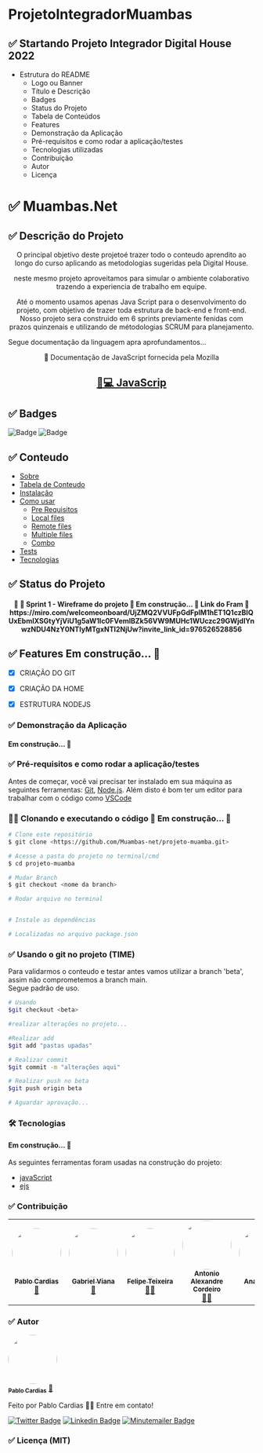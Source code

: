 # ProjetoIntegradorMuambas

## ✅ Startando Projeto Integrador Digital House 2022


- Estrutura do README
    - Logo ou Banner
    - Título e Descrição
    - Badges
    - Status do Projeto
    - Tabela de Conteúdos
    - Features
    - Demonstração da Aplicação
    - Pré-requisitos e como rodar a aplicação/testes
    - Tecnologias utilizadas
    - Contribuição
    - Autor
    - Licença

# ✅ Muambas.Net

## ✅ Descrição do Projeto

<p align="center">O principal objetivo deste projetoé trazer todo o conteudo aprendito ao longo do curso aplicando as metodologias sugeridas pela Digital House.</p>
<p align="center">neste mesmo projeto aproveitamos para simular o ambiente colaborativo trazendo a experiencia de trabalho em equipe.</p>

<p align="center">Até o momento usamos apenas Java Script para o desenvolvimento do projeto, com objetivo de trazer toda estrutura de back-end e front-end. Nosso projeto sera construido em 6 sprints previamente fenidas com prazos quinzenais e utilizando de métodologias SCRUM para planejamento.</p>

<span>Segue documentação da linguagem apra aprofundamentos...</span>


<p align="center">🦖 Documentação de JavaScript fornecida pela Mozilla</p>
<h2 align="center">
    <a href="https://developer.mozilla.org/pt-BR/docs/Web/JavaScript">🔗💻 JavaScrip</a>
</h2>

## ✅ Badges

![Badge](https://img.shields.io/badge/Muambas.net-v1.0-green)
![Badge](https://img.shields.io/badge/License-MIT-green)

## ✅ Conteudo

<!--ts-->
   * [Sobre](#Sobre)
   * [Tabela de Conteudo](#tabela-de-conteudo)
   * [Instalação](#instalacao)
   * [Como usar](#como-usar)
      * [Pre Requisitos](#pre-requisitos)
      * [Local files](#local-files)
      * [Remote files](#remote-files)
      * [Multiple files](#multiple-files)
      * [Combo](#combo)
   * [Tests](#testes)
   * [Tecnologias](#tecnologias)
<!--te-->

## ✅ Status do Projeto

<h4 align="center"> 
	🚧 🦖 Sprint 1 - Wireframe do projeto 🚀 Em construção...  🚧
   Link do Fram 🔗 https://miro.com/welcomeonboard/UjZMQ2VVUFpGdFplM1hET1Q1czBIQUxEbmlXSGtyYjViU1g5aW1lc0FVemlBZk56VW9MUHc1WUczc29GWjdIYnwzNDU4NzY0NTIyMTgxNTI2NjUw?invite_link_id=976526528856
</h4>

## ✅ Features Em construção...  🚧

- [x] CRIAÇÃO DO GIT
- [X] CRIAÇÃO DA HOME
- [X]  ESTRUTURA NODEJS



### ✅ Demonstração da Aplicação

<h4 aling="center">Em construção...  🚧</h4>

### ✅ Pré-requisitos e como rodar a aplicação/testes

Antes de começar, você vai precisar ter instalado em sua máquina as seguintes ferramentas:
[Git](https://git-scm.com), [Node.js](https://nodejs.org/en/). 
Além disto é bom ter um editor para trabalhar com o código como [VSCode](https://code.visualstudio.com/)

### 🦖🚀 Clonando e executando o código 🚀 Em construção...  🚧

```bash
# Clone este repositório
$ git clone <https://github.com/Muambas-net/projeto-muamba.git>

# Acesse a pasta do projeto no terminal/cmd
$ cd projeto-muamba

# Mudar Branch
$ git checkout <nome da branch>

# Rodar arquivo no terminal


# Instale as dependências

# Localizadas no arquivo package.json

```
### ✅ Usando o git no projeto (TIME)

<p>Para validarmos o conteudo e testar antes vamos utilizar a branch 'beta', assim não comprometemos a branch main. <br>
Segue padrão de uso.
 </p>

```bash
# Usando
$git checkout <beta>

#realizar alterações no projeto...

#Realizar add
$git add "pastas upadas"

# Realizar commit
$git commit -m "alterações aqui"

# Realizar push no beta
$git push origin beta

# Aguardar aprovação...
```


### 🛠 Tecnologias

<h4 aling="center">Em construção...  🚧</h4>

As seguintes ferramentas foram usadas na construção do projeto:

- [javaScript](https://developer.mozilla.org/pt-BR/docs/Web/JavaScript)
- [ejs](https://developer.mozilla.org/)
### ✅ Contribuição

<table>
  <tr>
    <td align="center"><a href="https://github.com/psixp"><img style="border-radius: 50px;" src="https://avatars.githubusercontent.com/u/42665906?v=4" width="100px;" alt=""/><br /><sub><b>Pablo Cardias</b></sub></a><br /><a href="https://github.com/psixp" title="psixp">🦖</a></td>
    <td align="center"><a href="https://github.com/vianagabriel"><img style="border-radius: 50px;" src="https://avatars.githubusercontent.com/u/91292520?v=4" width="100px;" alt=""/><br /><sub><b>Gabriel Viana</b></sub></a><br /><a href="https://github.com/vianagabriel" title="vianagabriel">🐊</a></td>
     <td align="center"><a href="https://github.com/felipetexa"><img style="border-radius: 50px;" src="https://avatars.githubusercontent.com/u/83251984?v=4" width="100px;" alt=""/><br /><sub><b>Felipe Teixeira</b></sub></a><br /><a href="https://github.com/felipetexa" title="felipetexa">👨‍🚀</a></td>
     <td align="center"><a href="https://github.com/antonioalexandre1984"><img style="border-radius: 50px;" src="https://avatars.githubusercontent.com/u/53489752?v=4" width="100px;" alt=""/><br /><sub><b>Antonio Alexandre Cordeiro</b></sub></a><br /><a href="https://github.com/antonioalexandre1984" title="antonioalexandre1984">🏌️‍♂️</a></td>
      <td align="center"><a href="https://github.com/Anlann25"><img style="border-radius: 50px;" src="https://avatars.githubusercontent.com/u/72528536?v=4" width="100px;" alt=""/><br /><sub><b>Ana Cristina</b></sub></a><br /><a href="https://github.com/Anlann25" title="Anlann25">👻</a></td>
  </tr>
</table>

### ✅ Autor

<a href="https://blog.rocketseat.com.br/author/thiago/">
 <img style="border-radius: 50%;" src="https://avatars.githubusercontent.com/u/42665906?s=96&v=4" width="100px;" alt=""/>
 <br />
 <sub><b>Pablo Cardias</b></sub></a> <a href="#" title="Six">🦖</a>


Feito por Pablo Cardias 👋🏽 Entre em contato!

[![Twitter Badge](https://img.shields.io/badge/-@CardiasPablo-1ca0f1?style=flat-square&labelColor=1ca0f1&logo=twitter&logoColor=white&link=https://twitter.com/CardiasPablo)](https://twitter.com/CardiasPablo) [![Linkedin Badge](https://img.shields.io/badge/-Pablo-blue?style=flat-square&logo=Linkedin&logoColor=white&link=https://www.linkedin.com/in/pablo-cardias-flores-a2a77a161/)](https://www.linkedin.com/in/https://www.linkedin.com/in/pablo-cardias-flores-a2a77a161/) 
[![Minutemailer Badge](https://img.shields.io/badge/-pablo_six@live.com-30B980?style=flat-square&logo=Minutemailer&logoColor=white&link=mailto:pablo_six@live.com)](mailto:pablo_six@live.com)

### ✅ Licença (MIT)
